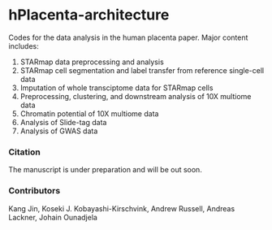 # hPlacenta-architecture
 Codes for the data analysis in the human placenta paper. Major content includes:

 1. STARmap data preprocessing and analysis
 2. STARmap cell segmentation and label transfer from reference single-cell data
 3. Imputation of whole transciptome data for STARmap cells
 4. Preprocessing, clustering, and downstream analysis of 10X multiome data
 5. Chromatin potential of 10X multiome data
 6. Analysis of Slide-tag data
 7. Analysis of GWAS data

### Citation
The manuscript is under preparation and will be out soon.

### Contributors
Kang Jin, Koseki J. Kobayashi-Kirschvink, Andrew Russell, Andreas Lackner, Johain Ounadjela
